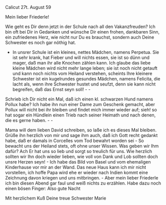  Calicut 27t. August 59

Mein lieber Friederle!

Wie geht es Dir denn jetzt in der Schule nach all den Vakanzfreuden? Ich bin oft bei Dir in Gedanken und wünsche Dir einen frohen, dankbaren Sinn, ein zufriedenes Herz, wie nicht nur Du es brauchst, sondern auch Deine Schwester es noch gar nöthig hat.

- In unsrer Schule ist ein kleines, nettes Mädchen, namens Perpetua. Sie ist sehr krank, hat Fieber und will nichts essen, sie ist so dünn und mager, daß man ihr alle Knochen zählen kann. Ich glaube das liebe kleine Mädchen wird nicht mehr lange leben; sie ist noch nicht getauft und kann noch nichts vom Heiland verstehen, scheints Ihre kleinere Schwester ist ein kugelrundes gesundes Mädchen, namens Felicita, die lacht als, wenn ihre Schwester hustet und seufzt, denn sie kann nicht begreifen, daß das Ernst seyn soll! - -

Schrieb ich Dir nicht ein Mal, daß ich einen kl. schwarzen Hund namens Pollux habe? Ich habe ihn nun einer Dame zum Geschenk gemacht, aber Pollux will nicht bei ihr bleiben und findet mich immer wieder auf; sieh! so hat sogar ein Hündlein einen Trieb nach seiner Heimath und nach denen, die es gerne haben. - -

Mama will dem lieben David schreiben, so laße ich es dieses Mal bleiben. Grüße ihn herzlich von mir und sage ihm auch, daß ich Gott recht gedankt habe, daß er damals in Corcelles vom Tod bewahrt worden sei - So bewacht uns der Heiland stets, oft ohne unser Wissen. Was geben wir Ihm dafür? 
Ach Er hat uns so lieb und sorgt so treulich für uns. Wie herzlich sollten wir Ihn doch wieder lieben, wie voll von Dank und Lob sollten doch unsre Herzen seyn! - Ich habe das Bild von Basel und vom ehemaligen Kinderhause vor mir an der Wand. Das neue Haus kann ich mir nicht vorstellen, ich hoffe Papa wird ehe er wieder nach Indien kommt eine Zeichnung davon kriegen und uns mitbringen. - Aber mein lieber Friederle ich bin diesen Abend gar faul und weiß nichts zu erzählen. Habe dazu noch einen bösen Finger: Also gute Nacht

 Mit herzlichem Kuß
 Deine treue Schwester Marie
